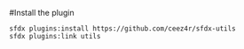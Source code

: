 #Install the plugin
```sh-session
sfdx plugins:install https://github.com/ceez4r/sfdx-utils
sfdx plugins:link utils
```
